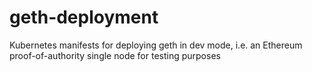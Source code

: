 # geth-deployment
Kubernetes manifests for deploying geth in dev mode, i.e. an Ethereum proof-of-authority single node for testing purposes
